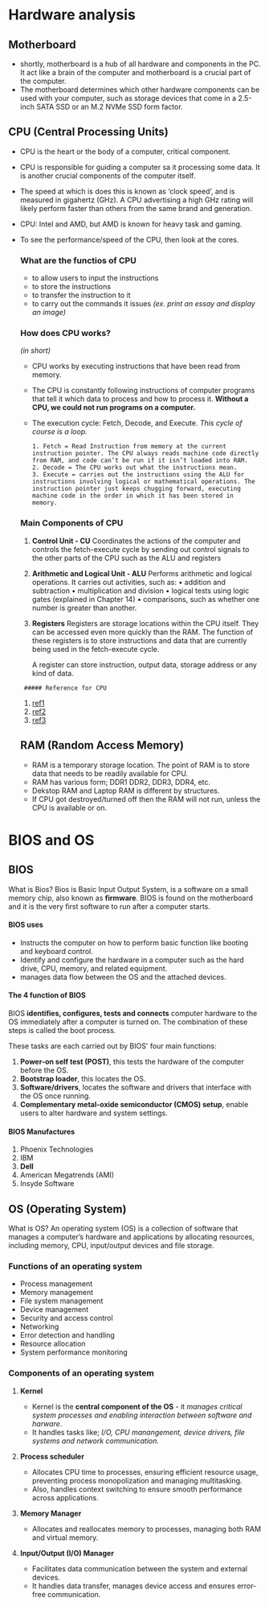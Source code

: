 # Hardware analysis

## Motherboard

- shortly, motherboard is a hub of all hardware and components in the PC. It act like a brain of the computer and motherboard is a crucial part of the computer.
- The motherboard determines which other hardware components can be used with your computer, such as storage devices that come in a 2.5-inch SATA SSD or an M.2 NVMe SSD form factor.

## CPU (Central Processing Units)

- CPU is the heart or the body of a computer, critical component.
- CPU is responsible for guiding a computer sa it processing some data. It is another crucial components of the computer itself.
- The speed at which is does this is known as ‘clock speed’, and is measured in gigahertz (GHz). A CPU advertising a high GHz rating will likely perform faster than others from the same brand and generation.
- CPU: Intel and AMD, but AMD is known for heavy task and gaming.
- To see the performance/speed of the CPU, then look at the cores.

  ### What are the functios of CPU

  - to allow users to input the instructions
  - to store the instructions
  - to transfer the instruction to it
  - to carry out the commands it issues _(ex. print an essay and display an image)_

  ### How does CPU works?

    _(in short)_

  - CPU works by executing instructions that have been read from memory.
  - The CPU is constantly following instructions of computer programs that tell it which data to process and how to process it. **Without a CPU, we could not run programs on a computer.**
  - The execution cycle: Fetch, Decode, and Execute. _This cycle of course is a loop._

        1. Fetch = Read Instruction from memory at the current instruction pointer. The CPU always reads machine code directly from RAM, and code can’t be run if it isn’t loaded into RAM.
        2. Decode = The CPU works out what the instructions mean.
        3. Execute = carries out the instructions using the ALU for instructions involving logical or mathematical operations. The instruction pointer just keeps chugging forward, executing machine code in the order in which it has been stored in memory.

  ### Main Components of CPU

     1. **Control Unit - CU**
         Coordinates the actions of the computer and controls the fetch-execute cycle by sending out control signals to the other parts of the CPU such as the ALU and registers

     2. **Arithmetic and Logical Unit - ALU**
         Performs arithmetic and logical operations. It carries out activities, such as:
             • addition and subtraction
             • multiplication and division
             • logical tests using logic gates (explained in Chapter 14)
             • comparisons, such as whether one number is greater than another.

     3. **Registers**
        Registers are storage locations within the CPU itself. They can be accessed even more quickly than the RAM. The function of these registers is to store instructions and data that are currently being used in the fetch-execute cycle.

        A register can store instruction, output data, storage address or any kind of data.

       ##### Reference for CPU

     1. [ref1](https://cpu.land/the-basics)
     2. [ref2](https://www.freecodecamp.org/news/how-does-a-cpu-work/)
     3. [ref3](https://en.wikipedia.org/wiki/Central_processing_unit)

  ## RAM (Random Access Memory)

  - RAM is a temporary storage location. The point of RAM is to store data that needs to be readily available for CPU.
  - RAM has various form; DDR1 DDR2, DDR3, DDR4, etc.
  - Dekstop RAM and Laptop RAM is different by structures.
  - If CPU got destroyed/turned off then the RAM will not run, unless the CPU is available or on.

# BIOS and OS

  ## BIOS

  What is Bios? Bios is Basic Input Output System, is a software on a small memory chip, also known as **firmware**. BIOS is found on the motherboard and it is the very first software to run after a computer starts.
  
  
  #### BIOS uses

  - Instructs the computer on how to perform basic function like booting and keyboard control.
  - Identify and configure the hardware in a computer such as the hard drive, CPU, memory, and related equipment.
  - manages data flow between the OS and the attached devices.

#### The 4 function of BIOS

  BIOS **identifies, configures, tests and connects** computer hardware to the OS immediately after a computer is turned on. The combination of these steps is called the boot process.

  These tasks are each carried out by BIOS' four main functions:

  1. **Power-on self test (POST)**,  this tests the hardware of the computer before the OS.
  2. **Bootstrap loader**, this locates the OS.
  3. **Software/drivers**, locates the software and drivers that interface with the OS once running.
  4. **Complementary metal-oxide semiconductor (CMOS) setup**, enable users to alter hardware and system settings.

#### BIOS Manufactures 

  1. Phoenix Technologies
  2. IBM
  3. **Dell**
  4. American Megatrends (AMI)
  5. Insyde Software


## OS (Operating System)

  What is OS? An operating system (OS) is a collection of software that manages a computer’s hardware and applications by allocating resources, including memory, CPU, input/output devices and file storage.

  ### Functions of an operating system

   - Process management
   - Memory management
   - File system management
   - Device management
   - Security and access control
   - Networking
   - Error detection and handling
   - Resource allocation
   - System performance monitoring

### Components of an operating system

  1. **Kernel**
     
     - Kernel is the **central component of the OS** - it *manages critical system processes and enabling interaction between software and harware*.
     - It handles tasks like; *I/O, CPU manangement, device drivers, file systems and network communication.*

  2. **Process scheduler**
    
     - Allocates CPU time to processes, ensuring efficient resource usage, preventing process monopolization and managing multitasking.
     -  Also, handles context switching to ensure smooth performance across applications.
  
  3. **Memory Manager**

     - Allocates and reallocates memory to processes, managing both RAM and virtual memory.

  4. **Input/Output (I/O) Manager**
    
     - Facilitates data communication between the system and external devices.
     - It handles data transfer, manages device access and ensures error-free communication.